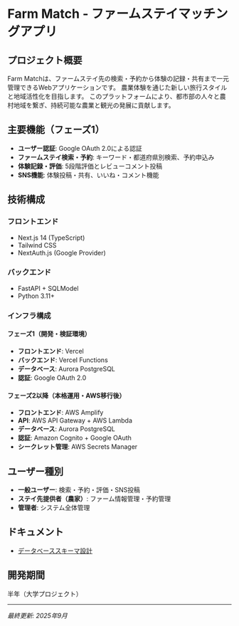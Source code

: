 # Farm Match - ファームステイマッチングアプリ

## プロジェクト概要

Farm Matchは、ファームステイ先の検索・予約から体験の記録・共有まで一元管理できるWebアプリケーションです。
農業体験を通じた新しい旅行スタイルと地域活性化を目指します。
このプラットフォームにより、都市部の人々と農村地域を繋ぎ、持続可能な農業と観光の発展に貢献します。

## 主要機能（フェーズ1）

- **ユーザー認証**: Google OAuth 2.0による認証
- **ファームステイ検索・予約**: キーワード・都道府県別検索、予約申込み
- **体験記録・評価**: 5段階評価とレビューコメント投稿
- **SNS機能**: 体験投稿・共有、いいね・コメント機能

## 技術構成

### フロントエンド
- Next.js 14 (TypeScript)
- Tailwind CSS
- NextAuth.js (Google Provider)

### バックエンド
- FastAPI + SQLModel
- Python 3.11+

### インフラ構成

#### フェーズ1（開発・検証環境）
- **フロントエンド**: Vercel
- **バックエンド**: Vercel Functions
- **データベース**: Aurora PostgreSQL
- **認証**: Google OAuth 2.0

#### フェーズ2以降（本格運用・AWS移行後）
- **フロントエンド**: AWS Amplify
- **API**: AWS API Gateway + AWS Lambda
- **データベース**: Aurora PostgreSQL
- **認証**: Amazon Cognito + Google OAuth
- **シークレット管理**: AWS Secrets Manager

## ユーザー種別

- **一般ユーザー**: 検索・予約・評価・SNS投稿
- **ステイ先提供者（農家）**: ファーム情報管理・予約管理
- **管理者**: システム全体管理

## ドキュメント

- [データベーススキーマ設計](docs/DB.md)

## 開発期間

半年（大学プロジェクト）

---

*最終更新: 2025年9月*